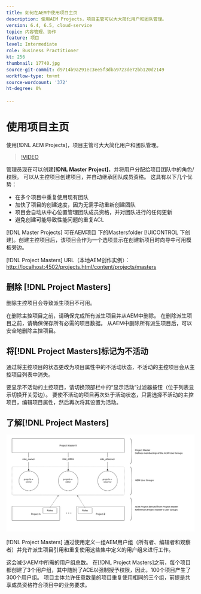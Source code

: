```yaml
---
title: 如何在AEM中使用项目主页
description: 使用AEM Projects，项目主管可以大大简化用户和团队管理。
version: 6.4, 6.5, cloud-service
topic: 内容管理、协作
feature: 项目
level: Intermediate
role: Business Practitioner
kt: 256
thumbnail: 17740.jpg
source-git-commit: d9714b9a291ec3ee5f3dba9723de72bb120d2149
workflow-type: tm+mt
source-wordcount: '372'
ht-degree: 0%

---
```



# 使用项目主页

使用[!DNL AEM Projects]，项目主管可大大简化用户和团队管理。

>[!VIDEO](https://video.tv.adobe.com/v/17740/?quality=12&learn=on)

管理员现在可以创建&#x200B;**[!DNL Master Project]**，并将用户分配给项目团队中的角色/权限。 可以从主控项目创建项目，并自动继承团队成员资格。 这具有以下几个优势：

* 在多个项目中重复使用现有团队
* 加快了项目的创建速度，因为无需手动重新创建团队
* 项目会自动从中心位置管理团队成员资格，并对团队进行的任何更新
* 避免创建可能导致性能问题的重复ACL

[!DNL Master Projects] 可在AEM项目  下的Mastersfolder [!UICONTROL 下创建]。创建主控项目后，该项目会作为一个选项显示在创建新项目时向导中可用模板旁边。

[!DNL Project Masters] URL（本地AEM创作实例）： [http://localhost:4502/projects.html/content/projects/masters](http://localhost:4502/projects.html/content/projects/masters)

## 删除 [!DNL Project Masters]

删除主控项目会导致派生项目不可用。

在删除主控项目之前，请确保完成所有派生项目并从AEM中删除。 在删除派生项目之前，请确保保存所有必需的项目数据。 从AEM中删除所有派生项目后，可以安全地删除主控项目。

## 将[!DNL Project Masters]标记为不活动

通过将主控项目的状态更改为项目属性中的不活动状态，不活动的主控项目会从主控项目列表中消失。

要显示不活动的主控项目，请切换顶部栏中的“显示活动”过滤器按钮（位于列表显示切换开关旁边）。 要使不活动的项目再次处于活动状态，只需选择不活动的主控项目，编辑项目属性，然后再次将其设置为活动。

## 了解[!DNL Project Masters]

![项目主技术视图](assets/use-project-masters/project-masters-architecture.png)

[!DNL Project Masters] 通过使用定义一组AEM用户组（所有者、编辑者和观察者）并允许派生项目引用和重复使用这些集中定义的用户组来进行工作。

这会减少AEM中所需的用户组总数。 在[!DNL Project Masters]之前，每个项目都创建了3个用户组，其中随附了ACE以强制授予权限，因此，100个项目产生了300个用户组。 项目主体允许任意数量的项目重复使用相同的三个组，前提是共享成员资格符合项目中的业务要求。

